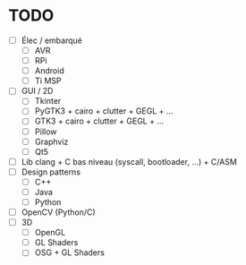 # TODO

- [ ] Élec / embarqué 
    - [ ] AVR
    - [ ] RPi
    - [ ] Android
    - [ ] Ti MSP
- [ ] GUI / 2D
    - [ ] Tkinter
    - [ ] PyGTK3 + cairo + clutter + GEGL + ...
    - [ ] GTK3 + cairo + clutter + GEGL + ...
    - [ ] Pillow
    - [ ] Graphviz
    - [ ] Qt5
- [ ] Lib clang + C bas niveau (syscall, bootloader, ...) + C/ASM
- [ ] Design patterns
    - [ ] C++
    - [ ] Java
    - [ ] Python
- [ ] OpenCV (Python/C)
- [ ] 3D
    - [ ] OpenGL
    - [ ] GL Shaders
    - [ ] OSG + GL Shaders
